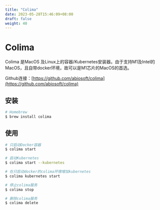 ```yaml
---
title: "Colima"
date: 2023-05-28T15:46:09+08:00
draft: false
weight: 40
---
```


# Colima

Colima 是MacOS 及Linux上的容器/Kubernetes安装器。由于支持M1及Intel的MacOS，且自带docker环境，故可以是M1芯片的MacOS的首选。

Github连接：[https://github.com/abiosoft/colima](https://github.com/abiosoft/colima)

## 安装

```bash
# Homebrew
$ brew install colima
```

## 使用

```bash
# 只启动Docker容器
$ colima start

# 启动Kubernetes
$ colima start --kubernetes

# 在只启动docker的colima环境增加kubernetes
$ colima kubernetes start

# 停止colima服务
$ colima stop

# 删除colima服务
$ colima delete
```

